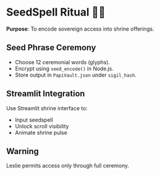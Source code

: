 # SeedSpell Ritual 🔐🌱

**Purpose**: To encode sovereign access into shrine offerings.

## Seed Phrase Ceremony
- Choose 12 ceremonial words (glyphs).
- Encrypt using `seed_encode()` in Node.js.
- Store output in `PapiVault.json` under `sigil_hash`.

## Streamlit Integration
Use Streamlit shrine interface to:
- Input seedspell
- Unlock scroll visibility
- Animate shrine pulse

## Warning
Leslie permits access only through full ceremony.
